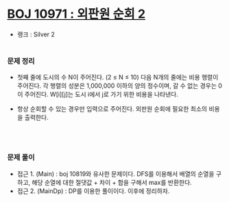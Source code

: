 # [BOJ 10971 : 외판원 순회 2](https://www.acmicpc.net/problem/10971)
- 랭크 : Silver 2
  <br><br>
  
### 문제 정리
- 첫째 줄에 도시의 수 N이 주어진다. (2 ≤ N ≤ 10) 다음 N개의 줄에는 비용 행렬이 주어진다. 각 행렬의 성분은 1,000,000 이하의 양의 정수이며, 갈 수 없는 경우는 0이 주어진다. W[i][j]는 도시 i에서 j로 가기 위한 비용을 나타낸다.

- 항상 순회할 수 있는 경우만 입력으로 주어진다. 외판원 순회에 필요한 최소의 비용을 출력한다.

<br><br>

### 문제 풀이
- 접근 1. (Main)
  : boj 10819와 유사한 문제이다. DFS를 이용해서 배열의 순열을 구하고, 해당 순열에 대한 절댓값 + 차이 + 합을 구해서 max를 반환한다.
- 접근 2. (MainDp)
  : DP를 이용한 풀이이다. 이후에 정리하자.
    
    


    
    


